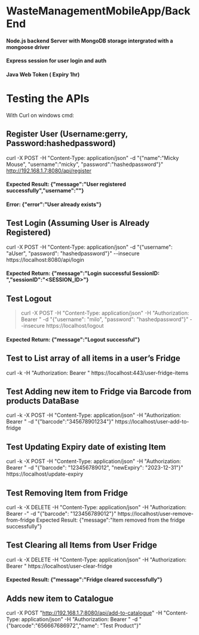 # WasteManagementMobileApp/BackEnd
#### Node.js backend Server with MongoDB storage intergrated with a mongoose driver  
#### Express session for user login and auth
#### Java Web Token ( Expiry 1hr)

# Testing the APIs
With Curl on windows cmd: 

## Register User (Username:gerry, Password:hashedpassword)
curl -X POST -H "Content-Type: application/json" -d "{\"name\":\"Micky Mouse\", \"username\":\"micky\", \"password\":\"hashedpassword\"}" http://192.168.1.7:8080/api/register
 #### Expected Result: {"message":"User registered successfully","username":"<USERNAME>"}
 #### Error: {"error":"User already exists"}

## Test Login (Assuming User is Already Registered)
curl -X POST -H "Content-Type: application/json" -d "{\"username\": \"aUser\", \"password\": \"hashedpassword\"}" --insecure https://localhost:8080/api/login
#### Expected Return: {"message":"Login successful SessionID: ","sessionID":"<SESSION_ID>"}

## Test Logout
>curl -X POST -H "Content-Type: application/json" -H "Authorization: Bearer <Token from login>" -d "{\"username\": \"milo\", \"password\": \"hashedpassword\"}" --insecure https://localhost/logout
 #### Expected Return: {"message":"Logout successful"}

## Test to List array of all items in a user’s Fridge
curl -k -H "Authorization: Bearer <Token>" https://localhost:443/user-fridge-items

## Test Adding new item to Fridge via Barcode from products DataBase
curl -k -X POST -H "Content-Type: application/json" -H "Authorization: Bearer <Auth Token>" -d "{\"barcode\":\"345678901234\"}" https://localhost/user-add-to-fridge

## Test Updating Expiry date of existing Item
curl -k -X POST -H "Content-Type: application/json" -H "Authorization: Bearer <Auth Token>" -d "{\"barcode\": \"123456789012\", \"newExpiry\": \"2023-12-31\"}" https://localhost/update-expiry

## Test Removing Item from Fridge
curl -k -X DELETE -H "Content-Type: application/json" -H "Authorization: Bearer <Token>-" -d "{\"barcode\": \"123456789012\"}" https://localhost/user-remove-from-fridge
Expected Result: {"message":"Item removed from the fridge successfully"}

## Test Clearing all Items from User Fridge 
curl -k -X DELETE -H "Content-Type: application/json" -H "Authorization: Bearer <Token>" https://localhost/user-clear-fridge
#### Expected Result: {"message":"Fridge cleared successfully"}

## Adds new item to Catalogue
curl -X POST "http://192.168.1.7:8080/api/add-to-catalogue" -H "Content-Type: application/json" -H "Authorization: Bearer <Token>" -d "{\"barcode\":\"656667686972\",\"name\": \"Test Product\"}"

